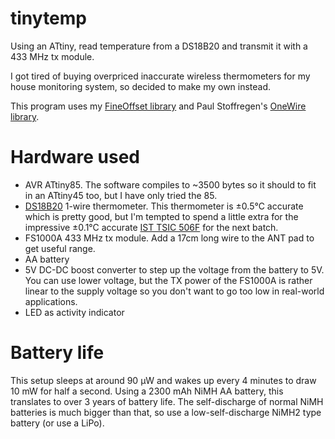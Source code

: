 # tinytemp
Using an ATtiny, read temperature from a DS18B20 and transmit it with a 433 MHz tx module.

I got tired of buying overpriced inaccurate wireless thermometers for my house monitoring system, so decided to make my own instead.

This program uses my [FineOffset library](https://github.com/zagor/FineOffset) 
and Paul Stoffregen's [OneWire library](https://github.com/PaulStoffregen/OneWire.git).

# Hardware used

* AVR ATtiny85. The software compiles to ~3500 bytes so it should to fit in an ATtiny45 too, but I have only tried the 85.
* [DS18B20](https://www.maximintegrated.com/en/products/analog/sensors-and-sensor-interface/DS18B20.html) 1-wire thermometer. This thermometer is ±0.5°C accurate which is pretty good, but I'm tempted to spend a little extra for the impressive ±0.1°C accurate [IST TSIC 506F](http://se.farnell.com/ist-innovative-sensor-technology/tsic-506f-to92/sensor-temp-digital--0-1k-to92/dp/2191826) for the next batch.
* FS1000A 433 MHz tx module. Add a 17cm long wire to the ANT pad to get useful range.
* AA battery
* 5V DC-DC boost converter to step up the voltage from the battery to 5V. You can use lower voltage, but the TX power of the FS1000A is rather linear to the supply voltage so you don't want to go too low in real-world applications.
* LED as activity indicator

# Battery life

This setup sleeps at around 90 µW and wakes up every 4 minutes to draw 10 mW for half a second. Using a 2300 mAh NiMH AA battery, this translates to over 3 years of battery life. The self-discharge of normal NiMH batteries is much bigger than that, so use a low-self-discharge NiMH2 type battery (or use a LiPo).

